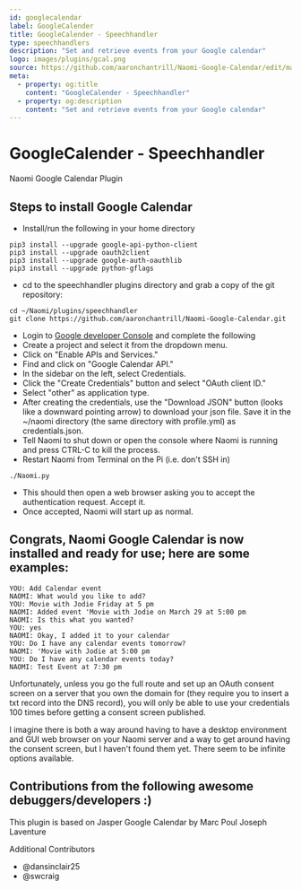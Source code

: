 ```yaml
---
id: googlecalendar
label: GoogleCalender
title: GoogleCalender - Speechhandler
type: speechhandlers
description: "Set and retrieve events from your Google calendar"
logo: images/plugins/gcal.png
source: https://github.com/aaronchantrill/Naomi-Google-Calendar/edit/master/README.md
meta:
  - property: og:title
    content: "GoogleCalender - Speechhandler"
  - property: og:description
    content: "Set and retrieve events from your Google calendar"
---
```



# GoogleCalender - Speechhandler

<PluginLogo/>

Naomi Google Calendar Plugin

## Steps to install Google Calendar

* Install/run the following in your home directory
```
pip3 install --upgrade google-api-python-client
pip3 install --upgrade oauth2client
pip3 install --upgrade google-auth-oauthlib
pip3 install --upgrade python-gflags
```
* cd to the speechhandler plugins directory and grab a copy of the git repository:
```
cd ~/Naomi/plugins/speechhandler
git clone https://github.com/aaronchantrill/Naomi-Google-Calendar.git
```
* Login to [Google developer Console](https://console.developers.google.com/project) and complete the following
* Create a project and select it from the dropdown menu.
* Click on "Enable APIs and Services."
* Find and click on "Google Calendar API."
* In the sidebar on the left, select Credentials.
* Click the "Create Credentials" button and select "OAuth client ID."
* Select "other" as application type.
* After creating the credentials, use the "Download JSON" button (looks like a downward pointing arrow) to download your json file. Save it in the ~/naomi directory (the same directory with profile.yml) as credentials.json. 
* Tell Naomi to shut down or open the console where Naomi is running and press CTRL-C to kill the process.
* Restart Naomi from Terminal on the Pi (i.e. don't SSH in)
```
./Naomi.py
```
* This should then open a web browser asking you to accept the authentication request. Accept it.
* Once accepted, Naomi will start up as normal.

## Congrats, Naomi Google Calendar is now installed and ready for use; here are some examples:
```
YOU: Add Calendar event
NAOMI: What would you like to add?
YOU: Movie with Jodie Friday at 5 pm
NAOMI: Added event 'Movie with Jodie on March 29 at 5:00 pm
NAOMI: Is this what you wanted?
YOU: yes
NAOMI: Okay, I added it to your calendar
YOU: Do I have any calendar events tomorrow?
NAOMI: 'Movie with Jodie at 5:00 pm
YOU: Do I have any calendar events today?
NAOMI: Test Event at 7:30 pm
```
Unfortunately, unless you go the full route and set up an OAuth consent screen on a server that you own the domain for (they require you to insert a txt record into the DNS record), 
you will only be able to use your credentials 100 times before getting a consent screen published.

I imagine there is both a way around having to have a desktop environment and GUI web browser on your Naomi server and a way to get around having the consent screen,
but I haven't found them yet. There seem to be infinite options available.

## Contributions from the following awesome debuggers/developers :)
This plugin is based on Jasper Google Calendar by Marc Poul Joseph Laventure

Additional Contributors
* @dansinclair25
* @swcraig

<EditPageLink/>
